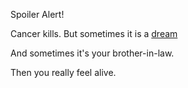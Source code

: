 Spoiler Alert!

Cancer kills. But sometimes it is a [dream](../marshmallow.md)

And sometimes it's your brother-in-law.

Then you really feel alive.
